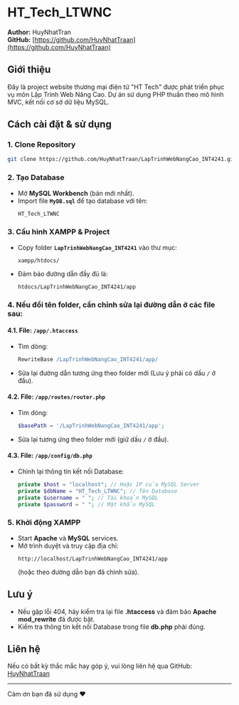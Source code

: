 
# HT_Tech_LTWNC

**Author:** HuyNhatTran  
**GitHub:** [https://github.com/HuyNhatTraan](https://github.com/HuyNhatTraan)

## Giới thiệu
Đây là project website thương mại điện tử "HT Tech" được phát triển phục vụ môn Lập Trình Web Nâng Cao. Dự án sử dụng PHP thuần theo mô hình MVC, kết nối cơ sở dữ liệu MySQL.

## Cách cài đặt & sử dụng

### 1. Clone Repository
```bash
git clone https://github.com/HuyNhatTraan/LapTrinhWebNangCao_INT4241.git
```

### 2. Tạo Database
- Mở **MySQL Workbench** (bản mới nhất).
- Import file **`MyDB.sql`** để tạo database với tên:
  ```sql
  HT_Tech_LTWNC
  ```

### 3. Cấu hình XAMPP & Project
- Copy folder **`LapTrinhWebNangCao_INT4241`** vào thư mục:
  ```
  xampp/htdocs/
  ```
- Đảm bảo đường dẫn đầy đủ là:
  ```
  htdocs/LapTrinhWebNangCao_INT4241/app
  ```

### 4. Nếu đổi tên folder, cần chỉnh sửa lại đường dẫn ở các file sau:

#### 4.1. File: `/app/.htaccess`
- Tìm dòng:
  ```apache
  RewriteBase /LapTrinhWebNangCao_INT4241/app/
  ```
- Sửa lại đường dẫn tương ứng theo folder mới (Lưu ý phải có dấu `/` ở đầu).

#### 4.2. File: `/app/routes/router.php`
- Tìm dòng:
  ```php
  $basePath = '/LapTrinhWebNangCao_INT4241/app';
  ```
- Sửa lại tương ứng theo folder mới (giữ dấu `/` ở đầu).

#### 4.3. File: `/app/config/db.php`
- Chỉnh lại thông tin kết nối Database:
  ```php
  private $host = "localhost"; // Hoặc IP của MySQL Server
  private $dbName = "HT_Tech_LTWNC"; // Tên Database
  private $username = " "; // Tài khoản MySQL
  private $password = " "; // Mật khẩu MySQL
  ```

### 5. Khởi động XAMPP
- Start **Apache** và **MySQL** services.
- Mở trình duyệt và truy cập địa chỉ:
  ```
  http://localhost/LapTrinhWebNangCao_INT4241/app
  ```
  (hoặc theo đường dẫn bạn đã chỉnh sửa).

## Lưu ý
- Nếu gặp lỗi 404, hãy kiểm tra lại file **.htaccess** và đảm bảo **Apache mod_rewrite** đã được bật.
- Kiểm tra thông tin kết nối Database trong file **db.php** phải đúng.

## Liên hệ
Nếu có bất kỳ thắc mắc hay góp ý, vui lòng liên hệ qua GitHub: [HuyNhatTraan](https://github.com/HuyNhatTraan)

---

Cảm ơn bạn đã sử dụng ❤️

